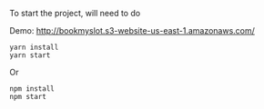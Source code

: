 To start the project, will need to do

Demo: http://bookmyslot.s3-website-us-east-1.amazonaws.com/

```
yarn install
yarn start
```

Or 


```
npm install
npm start
```
